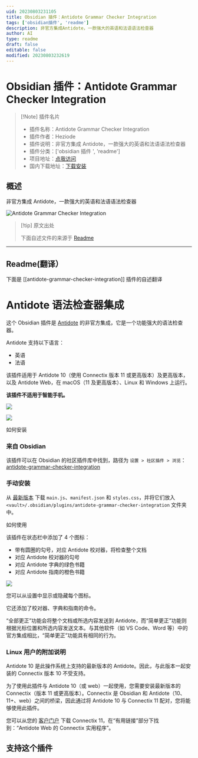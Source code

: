```yaml
---
uid: 20230803231105
title: Obsidian 插件：Antidote Grammar Checker Integration
tags: ['obsidian插件', 'readme']
description: 非官方集成Antidote，一款强大的英语和法语语法检查器
author: AI
type: readme
draft: false
editable: false
modified: 20230803232619
---
```


# Obsidian 插件：Antidote Grammar Checker Integration

> [!Note] 插件名片
> - 插件名称：Antidote Grammar Checker Integration
> - 插件作者：Heziode
> - 插件说明：非官方集成 Antidote，一款强大的英语和法语语法检查器
> - 插件分类：['obsidian 插件 ', 'readme']
> - 项目地址：[点我访问](https://github.com/Heziode/obsidian-antidote)
> - 国内下载地址：[下载安装](https://pkmer.cn/products/plugin/pluginMarket/?antidote-grammar-checker-integration)

## 概述

非官方集成 Antidote，一款强大的英语和法语语法检查器

![Antidote Grammar Checker Integration](https://cdn.pkmer.cn/covers/antidote-grammar-checker-integration.png!pkmer)

> [!tip] 原文出处
>
>下面自述文件的来源于 [Readme](https://ghproxy.net/https://raw.githubusercontent.com/Heziode/obsidian-antidote/main/README.md)
>

---

## Readme(翻译）

下面是 [[antidote-grammar-checker-integration]] 插件的自述翻译

# Antidote 语法检查器集成

这个 Obsidian 插件是 [Antidote](https://www.antidote.info/) 的非官方集成，它是一个功能强大的语法检查器。

Antidote 支持以下语言：

- 英语
- 法语

该插件适用于 Antidote 10（使用 Connectix 版本 11 或更高版本）及更高版本，以及 Antidote Web，在 macOS（11 及更高版本）、Linux 和 Windows 上运行。

**该插件不适用于智能手机。**

![](./assets/obsidian.png)

![](./assets/antidote.png)

如何安装

### 来自 Obsidian

该插件可以在 Obsidian 的社区插件库中找到，路径为 `设置 > 社区插件 > 浏览`：[antidote-grammar-checker-integration](https://obsidian.md/plugins?id=antidote-grammar-checker-integration)

### 手动安装

从 [最新版本](https://github.com/heziode/obsidian-antidote/releases/latest) 下载 `main.js`、`manifest.json` 和 `styles.css`，并将它们放入 `<vault>/.obsidian/plugins/antidote-grammar-checker-integration` 文件夹中。

如何使用

该插件在状态栏中添加了 4 个图标：

- 带有圆圈的勾号，对应 Antidote 校对器，将检查整个文档
- 对应 Antidote 校对器的勾号
- 对应 Antidote 字典的绿色书籍
- 对应 Antidote 指南的橙色书籍

![](./assets/obsidian-statusbar.png)

您可以从设置中显示或隐藏每个图标。

它还添加了校对器、字典和指南的命令。

“全部更正”功能会将整个文档或所选内容发送到 Antidote，而“简单更正”功能则根据光标位置和所选内容发送文本。与其他软件（如 VS Code、Word 等）中的官方集成相比，“简单更正”功能具有相同的行为。

### Linux 用户的附加说明

Antidote 10 是此操作系统上支持的最新版本的 Antidote。因此，与此版本一起安装的 Connectix 版本 10 不受支持。

为了使用此插件与 Antidote 10（或 web）一起使用，您需要安装最新版本的 Connectix（版本 11 或更高版本）。Connectix 是 Obsidian 和 Antidote（10、11+、web）之间的桥梁，因此通过将 Antidote 10 与 Connectix 11 配对，您将能够使用此插件。

您可以从您的 [客户门户](https://services.druide.com/client/) 下载 Connectix 11，在“有用链接”部分下找到：“Antidote Web 的 Connectix 实用程序”。

## 支持这个插件